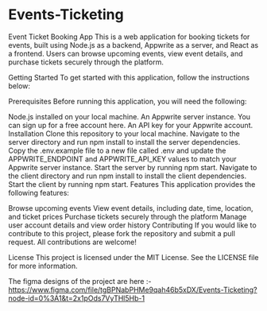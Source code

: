 # Events-Ticketing
Event Ticket Booking App
This is a web application for booking tickets for events, built using Node.js as a backend, Appwrite as a server, and React as a frontend. Users can browse upcoming events, view event details, and purchase tickets securely through the platform.

Getting Started
To get started with this application, follow the instructions below:

Prerequisites
Before running this application, you will need the following:

Node.js installed on your local machine.
An Appwrite server instance. You can sign up for a free account here.
An API key for your Appwrite account.
Installation
Clone this repository to your local machine.
Navigate to the server directory and run npm install to install the server dependencies.
Copy the .env.example file to a new file called .env and update the APPWRITE_ENDPOINT and APPWRITE_API_KEY values to match your Appwrite server instance.
Start the server by running npm start.
Navigate to the client directory and run npm install to install the client dependencies.
Start the client by running npm start.
Features
This application provides the following features:

Browse upcoming events
View event details, including date, time, location, and ticket prices
Purchase tickets securely through the platform
Manage user account details and view order history
Contributing
If you would like to contribute to this project, please fork the repository and submit a pull request. All contributions are welcome!

License
This project is licensed under the MIT License. See the LICENSE file for more information.

The figma designs of the project are here :- https://www.figma.com/file/tgBPNabPHMe9qah46b5xDX/Events-Ticketing?node-id=0%3A1&t=2x1pOds7VyTHl5Hb-1